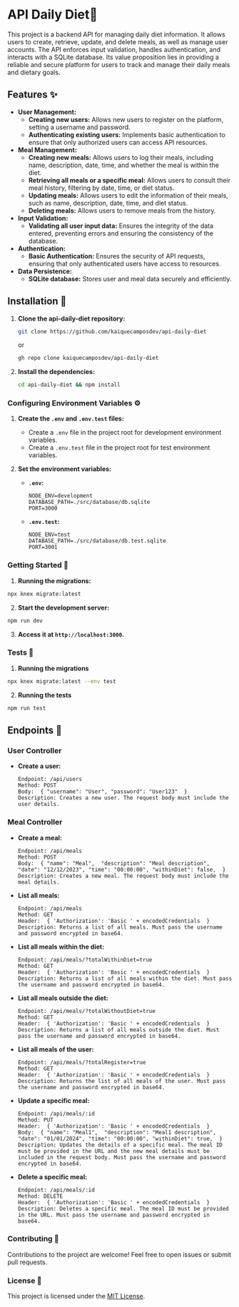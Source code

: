 # API Daily Diet🍴

This project is a backend API for managing daily diet information. It allows users to create, retrieve, update, and delete meals, as well as manage user accounts. The API enforces input validation, handles authentication, and interacts with a SQLite database. Its value proposition lies in providing a reliable and secure platform for users to track and manage their daily meals and dietary goals.

## Features ✨

- **User Management:**
    - **Creating new users:** Allows new users to register on the platform, setting a username and password.
    - **Authenticating existing users:** Implements basic authentication to ensure that only authorized users can access API resources.
- **Meal Management:**
    - **Creating new meals:** Allows users to log their meals, including name, description, date, time, and whether the meal is within the diet.
    - **Retrieving all meals or a specific meal:** Allows users to consult their meal history, filtering by date, time, or diet status.
    - **Updating meals:** Allows users to edit the information of their meals, such as name, description, date, time, and diet status.
    - **Deleting meals:** Allows users to remove meals from the history.
- **Input Validation:**
    - **Validating all user input data:** Ensures the integrity of the data entered, preventing errors and ensuring the consistency of the database.
- **Authentication:**
    - **Basic Authentication:** Ensures the security of API requests, ensuring that only authenticated users have access to resources.
- **Data Persistence:**
    - **SQLite database:** Stores user and meal data securely and efficiently. 

## Installation 🚀

1. **Clone the api-daily-diet repository:**

   ```bash
   git clone https://github.com/kaiquecamposdev/api-daily-diet
   ```

   or

   ```bash
   gh repo clone kaiquecamposdev/api-daily-diet
   ```

2. **Install the dependencies:**

   ```bash
   cd api-daily-diet && npm install
   ```

### Configuring Environment Variables ⚙️ 

1. **Create the `.env` and `.env.test` files:**

   - Create a `.env` file in the project root for development environment variables.
   - Create a `.env.test` file in the project root for test environment variables.

2. **Set the environment variables:**

   - **`.env`:**

     ```
     NODE_ENV=development
     DATABASE_PATH=./src/database/db.sqlite 
     PORT=3000 
     ```

   - **`.env.test`:**

     ```
     NODE_ENV=test
     DATABASE_PATH=./src/database/db.test.sqlite 
     PORT=3001 
     ```

### Getting Started 🚀

1. **Running the migrations:**
```bash
npx knex migrate:latest
```
2. **Start the development server:**
```bash
npm run dev
```
3. **Access it at `http://localhost:3000`.** 

### Tests 🧪

1. **Running the migrations**
```bash
npx knex migrate:latest --env test
```
2. **Running the tests**
```bash
npm run test
```

## Endpoints 🔗

### User Controller

- **Create a user:**

  ```
  Endpoint: /api/users
  Method: POST
  Body:  { "username": "User", "password": "User123"  } 
  Description: Creates a new user. The request body must include the user details.
  ```

### Meal Controller

- **Create a meal:**

  ```
  Endpoint: /api/meals
  Method: POST
  Body:  { "name": "Meal",  "description": "Meal description", "date": "12/12/2023", "time": "00:00:00", "withinDiet": false,  } 
  Description: Creates a new meal. The request body must include the meal details.
  ```

- **List all meals:**

  ```
  Endpoint: /api/meals
  Method: GET
  Header:  { 'Authorization': 'Basic ' + encodedCredentials  }
  Description: Returns a list of all meals. Must pass the username and password encrypted in base64.
  ```

- **List all meals within the diet:**

  ```
  Endpoint: /api/meals/?totalWithinDiet=true
  Method: GET
  Header:  { 'Authorization': 'Basic ' + encodedCredentials  }
  Description: Returns a list of all meals within the diet. Must pass the username and password encrypted in base64.
  ```

- **List all meals outside the diet:**

  ```
  Endpoint: /api/meals/?totalWithoutDiet=true
  Method: GET
  Header:  { 'Authorization': 'Basic ' + encodedCredentials  }
  Description: Returns a list of all meals outside the diet. Must pass the username and password encrypted in base64.
  ```

- **List all meals of the user:**

  ```
  Endpoint: /api/meals/?totalRegister=true
  Method: GET
  Header:  { 'Authorization': 'Basic ' + encodedCredentials  }
  Description: Returns the list of all meals of the user. Must pass the username and password encrypted in base64.
  ```

- **Update a specific meal:**

  ```
  Endpoint: /api/meals/:id
  Method: PUT
  Header:  { 'Authorization': 'Basic ' + encodedCredentials  }
  Body:  { "name": "Meal1",  "description": "Meal1 description", "date": "01/01/2024", "time": "00:00:00", "withinDiet": true,  } 
  Description: Updates the details of a specific meal. The meal ID must be provided in the URL and the new meal details must be included in the request body. Must pass the username and password encrypted in base64.
  ```

- **Delete a specific meal:**

  ```
  Endpoint: /api/meals/:id
  Method: DELETE
  Header:  { 'Authorization': 'Basic ' + encodedCredentials  }
  Description: Deletes a specific meal. The meal ID must be provided in the URL. Must pass the username and password encrypted in base64.
  ```

### Contributing 🤝

Contributions to the project are welcome! Feel free to open issues or submit pull requests.

### License 📝

This project is licensed under the [MIT License](./LICENSE).
